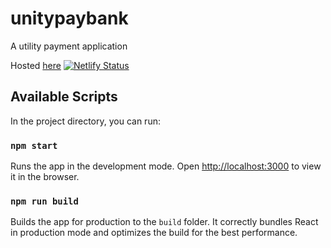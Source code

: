 # unitypaybank

A utility payment application

Hosted [here](https://orbitpay.netlify.app/) [![Netlify Status](https://api.netlify.com/api/v1/badges/9f469551-df39-4e0c-99bd-5087d598eb97/deploy-status)](https://app.netlify.com/sites/orbitpay/deploys)

## Available Scripts

In the project directory, you can run:

### `npm start`

Runs the app in the development mode.
Open [http://localhost:3000](http://localhost:3000) to view it in the browser.

### `npm run build`

Builds the app for production to the `build` folder.
It correctly bundles React in production mode and optimizes the build for the best performance.
